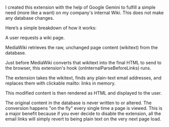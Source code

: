 I created this extension with the help of Google Gemini to fulfill a simple need (more like a want) on my company's internal Wiki.  This does not make any database changes.

Here’s a simple breakdown of how it works:

A user requests a wiki page.

MediaWiki retrieves the raw, unchanged page content (wikitext) from the database.

Just before MediaWiki converts that wikitext into the final HTML to send to the browser, this extension's hook (onInternalParseBeforeLinks) runs.

The extension takes the wikitext, finds any plain-text email addresses, and replaces them with clickable mailto: links in memory.

This modified content is then rendered as HTML and displayed to the user.

The original content in the database is never written to or altered. The conversion happens "on the fly" every single time a page is viewed. This is a major benefit because if you ever decide to disable the extension, all the email links will simply revert to being plain text on the very next page load.
